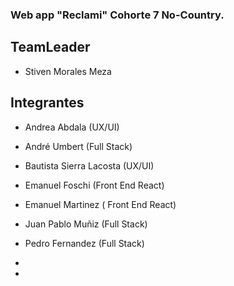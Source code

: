### Web app "Reclami" Cohorte 7 No-Country.

## TeamLeader
- Stiven Morales Meza
 
## Integrantes 

- Andrea Abdala (UX/UI)
- André Umbert (Full Stack)
- Bautista Sierra Lacosta (UX/UI)
- Emanuel Foschi (Front End React)
- Emanuel Martinez ( Front End React)
- Juan Pablo Muñiz (Full Stack)
- Pedro Fernandez (Full Stack)

-
-